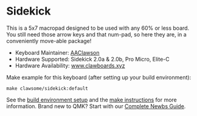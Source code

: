 # Sidekick

This is a 5x7 macropad designed to be used with any 60% or less board.
You still need those arrow keys and that num-pad, so here they are, in a conveniently move-able package!

- Keyboard Maintainer: [AAClawson](https://github.com/AlisGraveNil)
- Hardware Supported: Sidekick 2.0a & 2.0b, Pro Micro, Elite-C
- Hardware Availability: www.clawboards.xyz

Make example for this keyboard (after setting up your build environment):

    make clawsome/sidekick:default

See the [build environment setup](https://docs.qmk.fm/#/getting_started_build_tools) and the [make instructions](https://docs.qmk.fm/#/getting_started_make_guide) for more information. Brand new to QMK? Start with our [Complete Newbs Guide](https://docs.qmk.fm/#/newbs).
